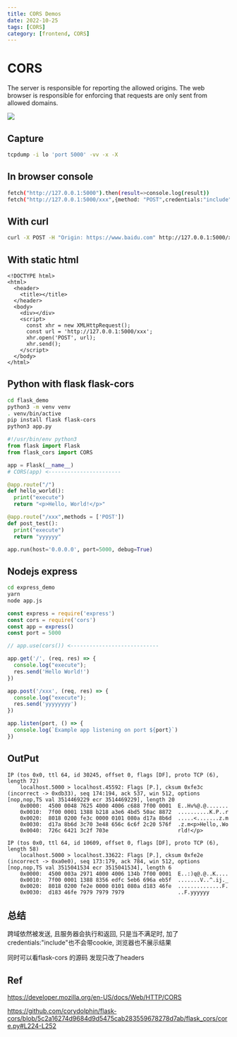 ```yaml
---
title: CORS Demos
date: 2022-10-25
tags: [CORS]
category: [frontend, CORS]
---
```


# CORS

The server is responsible for reporting the allowed origins. The web browser is responsible for enforcing that requests are only sent from allowed domains.

![](https://developer.mozilla.org/en-US/docs/Web/HTTP/CORS/preflight_correct.png)

## Capture

```bash
tcpdump -i lo 'port 5000' -vv -x -X
```

## In browser console

```bash
fetch("http://127.0.0.1:5000").then(result=>console.log(result))
fetch("http://127.0.0.1:5000/xxx",{method: "POST",credentials:"include"}).then(result=>console.log(result))
```

## With curl

```bash
curl -X POST -H "Origin: https://www.baidu.com" http://127.0.0.1:5000/xxx
```

## With static html

```
<!DOCTYPE html>
<html>
  <header>
    <title></title>
  </header>
  <body>
    <div></div>
    <script>
      const xhr = new XMLHttpRequest();
      const url = 'http://127.0.0.1:5000/xxx';
      xhr.open('POST', url);
      xhr.send();
    </script>
  </body>
</html>
```

## Python with flask flask-cors

```bash
cd flask_demo
python3 -m venv venv
. venv/bin/active
pip install flask flask-cors
python3 app.py
```

```py
#!/usr/bin/env python3
from flask import Flask
from flask_cors import CORS

app = Flask(__name__)
# CORS(app) <-----------------------

@app.route("/")
def hello_world():
  print("execute")
  return "<p>Hello, World!</p>"

@app.route("/xxx",methods = ['POST'])
def post_test():
  print("execute")
  return "yyyyyy"

app.run(host='0.0.0.0', port=5000, debug=True)
```

## Nodejs express

```bash
cd express_demo
yarn
node app.js
```

```js
const express = require('express')
const cors = require('cors')
const app = express()
const port = 5000

// app.use(cors()) <----------------------------

app.get('/', (req, res) => {
  console.log("execute");
  res.send('Hello World!')
})

app.post('/xxx', (req, res) => {
  console.log("execute");
  res.send('yyyyyyyy')
})

app.listen(port, () => {
  console.log(`Example app listening on port ${port}`)
})
```

## OutPut

```
IP (tos 0x0, ttl 64, id 30245, offset 0, flags [DF], proto TCP (6), length 72)
    localhost.5000 > localhost.45592: Flags [P.], cksum 0xfe3c (incorrect -> 0xdb33), seq 174:194, ack 537, win 512, options [nop,nop,TS val 3514469229 ecr 3514469229], length 20
	0x0000:  4500 0048 7625 4000 4006 c688 7f00 0001  E..Hv%@.@.......
	0x0010:  7f00 0001 1388 b218 a3e6 4bd5 50ac 8872  ..........K.P..r
	0x0020:  8018 0200 fe3c 0000 0101 080a d17a 8b6d  .....<.......z.m
	0x0030:  d17a 8b6d 3c70 3e48 656c 6c6f 2c20 576f  .z.m<p>Hello,.Wo
	0x0040:  726c 6421 3c2f 703e                      rld!</p>

IP (tos 0x0, ttl 64, id 10609, offset 0, flags [DF], proto TCP (6), length 58)
    localhost.5000 > localhost.33622: Flags [P.], cksum 0xfe2e (incorrect -> 0xa0e0), seq 173:179, ack 784, win 512, options [nop,nop,TS val 3515041534 ecr 3515041534], length 6
	0x0000:  4500 003a 2971 4000 4006 134b 7f00 0001  E..:)q@.@..K....
	0x0010:  7f00 0001 1388 8356 edfc 5eb6 696a eb5f  .......V..^.ij._
	0x0020:  8018 0200 fe2e 0000 0101 080a d183 46fe  ..............F.
	0x0030:  d183 46fe 7979 7979 7979                 ..F.yyyyyy
```

## 总结

跨域依然被发送, 且服务器会执行和返回, 只是当不满足时, 加了credentials:"include"也不会带cookie, 浏览器也不展示结果

同时可以看flask-cors 的源码 发现只改了headers

## Ref

https://developer.mozilla.org/en-US/docs/Web/HTTP/CORS

https://github.com/corydolphin/flask-cors/blob/5c2a16274d9684d9d5475cab283559678278d7ab/flask_cors/core.py#L224-L252

